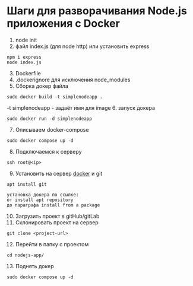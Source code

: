 # Шаги для разворачивания Node.js приложения с Docker

1. node init
2. файл index.js (для node http)
   или установить express
```
npm i express
node index.js
```

3. Dockerfile
4. .dockerignore для исключения node_modules
5. Сборка докер файла 
```
sudo docker build -t simplenodeapp .
```
-t simplenodeapp - задаёт имя для image
6. запуск докера
```
sudo docker run -d simplenodeapp 
```
7. Описываем docker-compose
```
sudo docker compose up -d
```
8. Подключаемся к серверу
```
ssh root@<ip>
```
9. Установить на сервер [docker](https://docs.docker.com/engine/install/ubuntu) и git
```
apt install git

установка докера по ссылке:
от install apt repository 
до параграфа install from a package
```
10. Загрузить проект в gitHub/gitLab
11. Склонировать проект на сервер
```
git clone <project-url>
```
12. Перейти в папку с проектом
```
cd nodejs-app/
```
13. Поднять докер
```
sudo docker compose up -d
```